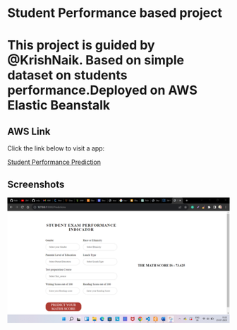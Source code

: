 <h1> Student Performance based project<h1>
<p>This project is guided by @KrishNaik. Based on simple dataset on students performance.Deployed on AWS Elastic Beanstalk</p>

<h2>AWS Link</h2>
<p>Click the link below to visit a app:</p>
    <a href="http://studentperformance-env.eba-jbdajxf9.us-east-1.elasticbeanstalk.com/Predictions">Student Performance Prediction</a>
<h2> Screenshots</h2>
<img src="img/ss1.png" alt="Screenshot Example">
